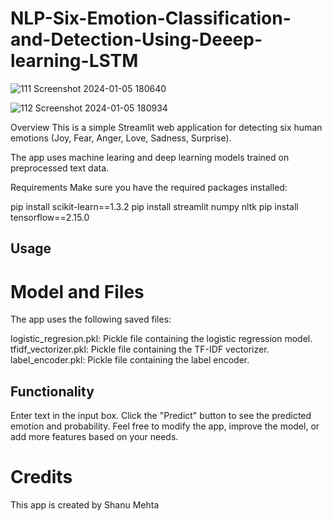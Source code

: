 # NLP-Six-Emotion-Classification-and-Detection-Using-Deeep-learning-LSTM


![111 Screenshot 2024-01-05 180640](https://github.com/shanukumar007/NLP-Six-Emotion-Classification-and-Detection-Using-Deeep-learning-LSTM/assets/144050399/cddd641e-b030-45ad-aecd-4c0b8a9c9206)

![112 Screenshot 2024-01-05 180934](https://github.com/shanukumar007/NLP-Six-Emotion-Classification-and-Detection-Using-Deeep-learning-LSTM/assets/144050399/7bac0261-fe50-4668-9813-19a49374ae9e)

Overview
This is a simple Streamlit web application for detecting six human emotions (Joy, Fear, Anger, Love, Sadness, Surprise). 

The app uses machine learing and deep learning models trained on preprocessed text data.

Requirements
Make sure you have the required packages installed:

pip install scikit-learn==1.3.2
pip install streamlit numpy nltk
pip install tensorflow==2.15.0
## Usage
# Model and Files
The app uses the following saved files:

logistic_regresion.pkl: Pickle file containing the logistic regression model.
tfidf_vectorizer.pkl: Pickle file containing the TF-IDF vectorizer.
label_encoder.pkl: Pickle file containing the label encoder.
## Functionality
Enter text in the input box.
Click the "Predict" button to see the predicted emotion and probability.
Feel free to modify the app, improve the model, or add more features based on your needs.

# Credits
This app is created by Shanu Mehta
